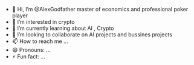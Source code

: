 - 👋 Hi, I’m @AlexGodfather master of economics and professional poker player
- 👀 I’m interested in crypto
- 🌱 I’m currently learning about AI , Crypto
- 💞️ I’m looking to collaborate on AI projects and  bussines projects
- 📫 How to reach me ...
- 😄 Pronouns: ...
- ⚡ Fun fact: ...

<!---
AlexGodfather/AlexGodfather is a ✨ special ✨ repository because its `README.md` (this file) appears on your GitHub profile.
You can click the Preview link to take a look at your changes.
--->
